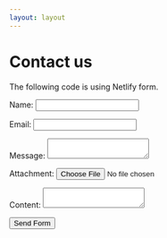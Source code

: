 ```yaml
---
layout: layout
---
```


# Contact us

The following code is using Netlify form.

<form data-netlify="true" action="/thanks" method="post">
  <p>
    <label>Name:
      <input type="text" name="name">
    </label>    
  </p>
  <p>
    <label for="email">Email:</label>
    <input type="email" id="email" name="email">    
  </p>
  <p>
    <label>
      Message:
      <textarea name="message"></textarea>
    </label>
  </p>
  <p>
    <label>
      Attachment:
      <input type="file" name="attachment">
    </label>
  </p>
  <p>
    <label for="content">Content:</label>
    <textarea name="content" id="content"></textarea>
  </p>
  <input type="submit" value="Send Form">
</form>
